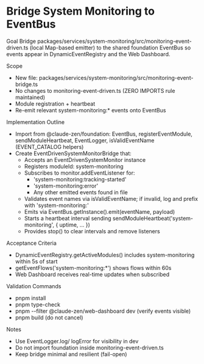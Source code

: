 # Bridge System Monitoring to EventBus

Goal
Bridge packages/services/system-monitoring/src/monitoring-event-driven.ts (local Map-based emitter) to the shared foundation EventBus so events appear in DynamicEventRegistry and the Web Dashboard.

Scope
- New file: packages/services/system-monitoring/src/monitoring-event-bridge.ts
- No changes to monitoring-event-driven.ts (ZERO IMPORTS rule maintained)
- Module registration + heartbeat
- Re-emit relevant system-monitoring:* events onto EventBus

Implementation Outline
- Import from @claude-zen/foundation: EventBus, registerEventModule, sendModuleHeartbeat, EventLogger, isValidEventName (EVENT_CATALOG helpers)
- Create EventDrivenSystemMonitorBridge that:
  - Accepts an EventDrivenSystemMonitor instance
  - Registers moduleId: system-monitoring
  - Subscribes to monitor.addEventListener for:
    - 'system-monitoring:tracking-started'
    - 'system-monitoring:error'
    - Any other emitted events found in file
  - Validates event names via isValidEventName; if invalid, log and prefix with 'system-monitoring:'
  - Emits via EventBus.getInstance().emit(eventName, payload)
  - Starts a heartbeat interval sending sendModuleHeartbeat('system-monitoring', { uptime, ... })
  - Provides stop() to clear intervals and remove listeners

Acceptance Criteria
- DynamicEventRegistry.getActiveModules() includes system-monitoring within 5s of start
- getEventFlows('system-monitoring:*') shows flows within 60s
- Web Dashboard receives real-time updates when subscribed

Validation Commands
- pnpm install
- pnpm type-check
- pnpm --filter @claude-zen/web-dashboard dev (verify events visible)
- pnpm build (do not cancel)

Notes
- Use EventLogger.log/ logError for visibility in dev
- Do not import foundation inside monitoring-event-driven.ts
- Keep bridge minimal and resilient (fail-open)

